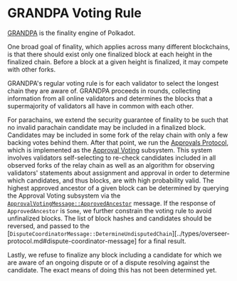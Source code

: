 # GRANDPA Voting Rule

[GRANDPA](https://w3f-research.readthedocs.io/en/latest/polkadot/finality.html) is the finality engine of Polkadot.

One broad goal of finality, which applies across many different blockchains, is that there should exist only one finalized block at each height in the finalized chain. Before a block at a given height is finalized, it may compete with other forks.

GRANDPA's regular voting rule is for each validator to select the longest chain they are aware of. GRANDPA proceeds in rounds, collecting information from all online validators and determines the blocks that a supermajority of validators all have in common with each other.

For parachains, we extend the security guarantee of finality to be such that no invalid parachain candidate may be included in a finalized block. Candidates may be included in some fork of the relay chain with only a few backing votes behind them. After that point, we run the [Approvals Protocol](../protocol-approval.md), which is implemented as the [Approval Voting](approval/approval-voting.md) subsystem. This system involves validators self-selecting to re-check candidates included in all observed forks of the relay chain as well as an algorithm for observing validators' statements about assignment and approval in order to determine which candidates, and thus blocks, are with high probability valid. The highest approved ancestor of a given block can be determined by querying the Approval Voting subsystem via the [`ApprovalVotingMessage::ApprovedAncestor`](../types/overseer-protocol.md#approval-voting) message. If the response of `ApprovedAncestor` is `Some`, we further constrain the voting rule to avoid unfinalized blocks. The list of block hashes and candidates should be reversed, and passed to the [`DisputeCoordinatorMessage::DetermineUndisputedChain`][../types/overseer-protocol.md#dispute-coordinator-message] for a final result.

Lastly, we refuse to finalize any block including a candidate for which we are aware of an ongoing dispute or of a dispute resolving against the candidate. The exact means of doing this has not been determined yet.
